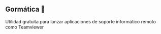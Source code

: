 ## Gormática 👋

Utilidad gratuita para lanzar aplicaciones de soporte informático remoto como Teamviewer
